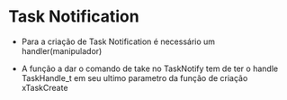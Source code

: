 # Task Notification

- Para a criação de Task Notification é necessário um handler(manipulador)

- A função a dar o comando de take no TaskNotify tem de ter o handle TaskHandle_t em seu ultimo parametro da função de criação xTaskCreate